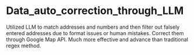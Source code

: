# Data_auto_correction_through_LLM
Utilized LLM to match addresses and numbers and then filter out falsely entered addresses due to format issues or human mistakes. Correct them through Google Map API. Much more effective and advance than traditional regex method.
